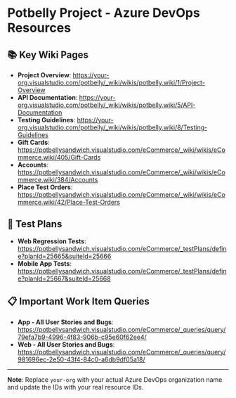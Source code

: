 # Potbelly Project - Azure DevOps Resources

## 📚 Key Wiki Pages

- **Project Overview**: <https://your-org.visualstudio.com/potbelly/_wiki/wikis/potbelly.wiki/1/Project-Overview>
- **API Documentation**: <https://your-org.visualstudio.com/potbelly/_wiki/wikis/potbelly.wiki/5/API-Documentation>
- **Testing Guidelines**: <https://your-org.visualstudio.com/potbelly/_wiki/wikis/potbelly.wiki/8/Testing-Guidelines>
- **Gift Cards**: <https://potbellysandwich.visualstudio.com/eCommerce/_wiki/wikis/eCommerce.wiki/405/Gift-Cards>
- **Accounts**: <https://potbellysandwich.visualstudio.com/eCommerce/_wiki/wikis/eCommerce.wiki/384/Accounts>
- **Place Test Orders**: <https://potbellysandwich.visualstudio.com/eCommerce/_wiki/wikis/eCommerce.wiki/42/Place-Test-Orders>

## 🧪 Test Plans

- **Web Regression Tests**: <https://potbellysandwich.visualstudio.com/eCommerce/_testPlans/define?planId=25665&suiteId=25666>
- **Mobile App Tests**: <https://potbellysandwich.visualstudio.com/eCommerce/_testPlans/define?planId=25667&suiteId=25668>

## 📋 Important Work Item Queries

- **App - All User Stories and Bugs**: <https://potbellysandwich.visualstudio.com/eCommerce/_queries/query/79efa7b9-4996-4f83-906b-c95e60f62ee4/>
- **Web - All User Stories and Bugs**: <https://potbellysandwich.visualstudio.com/eCommerce/_queries/query/981696ec-2e50-43f4-84c0-a6db9df05a18/>

---
**Note**: Replace `your-org` with your actual Azure DevOps organization name and update the IDs with your real resource IDs.
